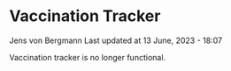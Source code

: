 Vaccination Tracker
================
Jens von Bergmann
Last updated at 13 June, 2023 - 18:07

Vaccination tracker is no longer functional.
